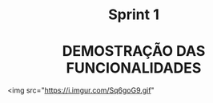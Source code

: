   <h1 align="center">  Sprint 1 </h1>


   <h1 align = "center"> DEMOSTRAÇÃO DAS FUNCIONALIDADES </h1>

   
   <img src="https://i.imgur.com/Sq6goG9.gif" 

   



